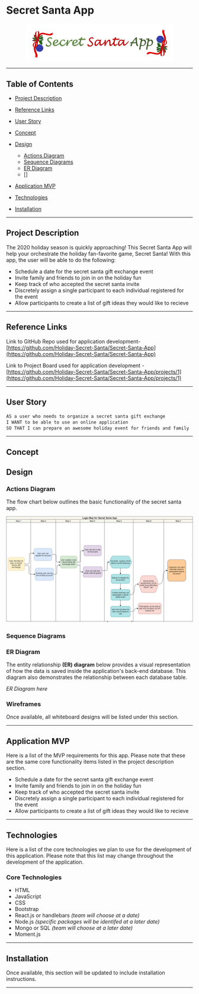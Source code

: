 # Secret Santa App

<p align="center">
 <img src="imgs/readme/appLogo.png" alt="secret santa app logo" width="400px">
</p>

---

## Table of Contents

- [Project Description](#project-description)
- [Reference Links](#reference-links)
- [User Story](#user-story)
- [Concept](#concept)
- [Design](#design)

  - [Actions Diagram](#actions-diagram)
  - [Sequence Diagrams](#sequence-diagrams)
  - [ER Diagram](#er-diagram)
  - []

- [Application MVP](#application-mvp)
- [Technologies](#technologies)
- [Installation](#installation)

---

## Project Description

The 2020 holiday season is quickly approaching! This Secret Santa App will help your orchestrate the holiday fan-favorite game, Secret Santa! With this app, the user will be able to do the following:

- Schedule a date for the secret santa gift exchange event
- Invite family and friends to join in on the holiday fun
- Keep track of who accepted the secret santa invite
- Discretely assign a single participant to each individual registered for the event
- Allow participants to create a list of gift ideas they would like to recieve

---

## Reference Links

Link to GitHub Repo used for application development- [https://github.com/Holiday-Secret-Santa/Secret-Santa-App](https://github.com/Holiday-Secret-Santa/Secret-Santa-App)

Link to Project Board used for application development - [https://github.com/Holiday-Secret-Santa/Secret-Santa-App/projects/1](https://github.com/Holiday-Secret-Santa/Secret-Santa-App/projects/1)

---

## User Story

```
AS a user who needs to organize a secret santa gift exchange
I WANT to be able to use an online application
SO THAT I can prepare an awesome holiday event for friends and family
```

---

## Concept

## Design

### Actions Diagram

The flow chart below outlines the basic functionality of the secret santa app.

![Secret Santa App Flow Chart](./imgs/readme/conceptMap.png)

### Sequence Diagrams

### ER Diagram

The entity relationship **(ER) diagram** below provides a visual representation of how the data is saved inside the application's back-end database. This diagram also demonstrates the relationship between each database table.

_ER Diagram here_

### Wireframes

Once available, all whiteboard designs will be listed under this section.

---

## Application MVP

Here is a list of the MVP requirements for this app. Please note that these are the same core functionality items listed in the project description section.

- Schedule a date for the secret santa gift exchange event
- Invite family and friends to join in on the holiday fun
- Keep track of who accepted the secret santa invite
- Discretely assign a single participant to each individual registered for the event
- Allow participants to create a list of gift ideas they would like to recieve

---

## Technologies

Here is a list of the core technologies we plan to use for the development of this application. Please note that this list may change throughout the development of the application.

### Core Technologies

- HTML
- JavaScript
- CSS
- Bootstrap
- React.js or handlebars _(team will choose at a date)_
- Node.js _(specific packages will be identifed at a later date)_
- Mongo or SQL _(team will choose at a later date)_
- Moment.js

---

## Installation

Once available, this section will be updated to include installation instructions.

---
